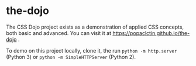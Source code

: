 # the-dojo

The CSS Dojo project exists as a demonstration of applied CSS concepts, both basic and advanced. You can visit it at https://popaclctin.github.io/the-dojo .

To demo on this project locally, clone it, the run `python -m http.server` (Python 3) or `python -m SimpleHTTPServer` (Python 2).
